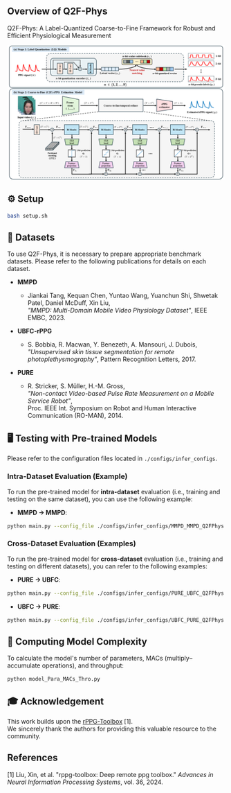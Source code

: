 ## Overview of Q2F-Phys
Q2F-Phys: A Label-Quantized Coarse-to-Fine Framework for Robust and Efficient Physiological Measurement
<p align="center">
  <img src="assets/figures/Overview.png" alt="Framework Overview" width="800"/>
</p>

## ⚙️ Setup
```bash
bash setup.sh
```

## 📁 Datasets
To use Q2F-Phys, it is necessary to prepare appropriate benchmark datasets.
Please refer to the following publications for details on each dataset.
- **MMPD**  
  - Jiankai Tang, Kequan Chen, Yuntao Wang, Yuanchun Shi, Shwetak Patel, Daniel McDuff, Xin Liu,  
    *"MMPD: Multi-Domain Mobile Video Physiology Dataset"*, IEEE EMBC, 2023.

- **UBFC-rPPG**  
  - S. Bobbia, R. Macwan, Y. Benezeth, A. Mansouri, J. Dubois,  
    *"Unsupervised skin tissue segmentation for remote photoplethysmography"*, Pattern Recognition Letters, 2017.

- **PURE**  
  - R. Stricker, S. Müller, H.-M. Gross,  
    *"Non-contact Video-based Pulse Rate Measurement on a Mobile Service Robot"*,  
    Proc. IEEE Int. Symposium on Robot and Human Interactive Communication (RO-MAN), 2014.

## 🖥️ Testing with Pre-trained Models
Please refer to the configuration files located in `./configs/infer_configs`.

### Intra-Dataset Evaluation (Example)
To run the pre-trained model for **intra-dataset** evaluation (i.e., training and testing on the same dataset), you can use the following example:
- **MMPD → MMPD**:
```bash
python main.py --config_file ./configs/infer_configs/MMPD_MMPD_Q2FPhys.yaml
```

### Cross-Dataset Evaluation (Examples)
To run the pre-trained model for **cross-dataset** evaluation (i.e., training and testing on different datasets), you can refer to the following examples:

- **PURE → UBFC**:
```bash
python main.py --config_file ./configs/infer_configs/PURE_UBFC_Q2FPhys.yaml
```

- **UBFC → PURE**:
```bash
python main.py --config_file ./configs/infer_configs/UBFC_PURE_Q2FPhys.yaml
```


## 🧮 Computing Model Complexity
To calculate the model's number of parameters, MACs (multiply–accumulate operations), and throughput:
```
python model_Para_MACs_Thro.py
```


## 🎓 Acknowledgement
This work builds upon the [rPPG-Toolbox](https://github.com/ubicomplab/rPPG-Toolbox) [1].  
We sincerely thank the authors for providing this valuable resource to the community.



## References
[1] Liu, Xin, et al. "rppg-toolbox: Deep remote ppg toolbox." *Advances in Neural Information Processing Systems*, vol. 36, 2024.
